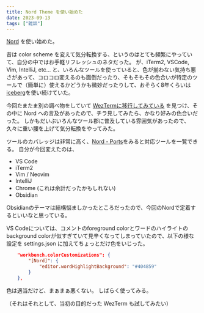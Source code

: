 ```yaml
---
title: Nord Theme を使い始めた
date: 2023-09-13
tags: ["雑談"]
---
```


[Nord](https://www.nordtheme.com/) を使い始めた。

昔は color scheme を変えて気分転換する、というのはとても頻繁にやっていて、自分の中ではお手軽リフレッシュのネタだった。
が、iTerm2, VSCode, Vim, IntelliJ, etc... と、いろんなツールを使っていると、色が揃わない気持ち悪さがあって、コロコロ変えるのも面倒だったり、そもそもその色合いが特定のツールで（簡単に）使えるかどうかも微妙だったりして、おそらく8年くらいは [iceberg](https://cocopon.github.io/iceberg.vim/)を使い続けていた。

今回たまたま別の調べ物をしていて [WezTermに移行してみている](https://zenn.dev/ymotongpoo/scraps/ec945f11b2b750) を見つけ、その中に Nord への言及があったので、チラ見してみたら、かなり好みの色合いだった。
しかもだいぶいろんなツール郡に普及している雰囲気があったので、久々に重い腰を上げて気分転換をやってみた。

ツールのカバレッジは非常に高く、[Nord - Ports](https://www.nordtheme.com/ports)をみると対応ツールを一覧できる。
自分が今回変えたのは、

- VS Code
- iTerm2
- Vim / Neovim
- IntelliJ
- Chrome (これは余計だったかもしれない)
- Obsidian

Obsidianのテーマは結構悩ましかったところだったので、今回のNordで定着するといいなと思っている。

VS Codeについては、コメントのforeground colorとワードのハイライトのbackground colorが似すぎていて見辛くなってしまっていたので、以下の様な設定を settings.json に加えてちょっとだけ色をいじった。

```json
    "workbench.colorCustomizations": {
        "[Nord]": {
            "editor.wordHighlightBackground": "#404859"
        }
    },
```

色は適当だけど、まぁまぁ悪くない。
しばらく使ってみる。

（それはそれとして、当初の目的だった WezTerm も試してみたい）
